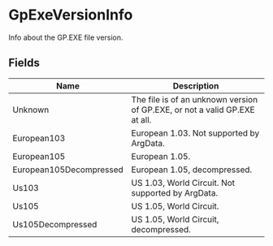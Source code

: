 # GpExeVersionInfo

Info about the GP.EXE file version.

## Fields

| Name  | Description  |
|-------|--------------|
| Unknown  | The file is of an unknown version of GP.EXE, or not a valid GP.EXE at all.  |
| European103  | European 1.03. Not supported by ArgData.  |
| European105  | European 1.05.  |
| European105Decompressed  | European 1.05, decompressed.  |
| Us103  | US 1.03, World Circuit. Not supported by ArgData.  |
| Us105  | US 1.05, World Circuit.  |
| Us105Decompressed  | US 1.05, World Circuit, decompressed.  |


